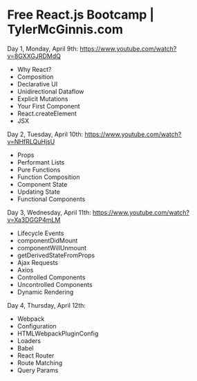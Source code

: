 # Free React.js Bootcamp | TylerMcGinnis.com

Day 1, Monday, April 9th:
https://www.youtube.com/watch?v=8GXXGJRDMdQ
* Why React?
* Composition
* Declarative UI
* Unidirectional Dataflow
* Explicit Mutations
* Your First Component
* React.createElement
* JSX

Day 2, Tuesday, April 10th:
https://www.youtube.com/watch?v=NHfRLQuHjsU
* Props
* Performant Lists
* Pure Functions
* Function Composition
* Component State
* Updating State
* Functional Components

Day 3, Wednesday, April 11th:
https://www.youtube.com/watch?v=Xa3DGGP4mLM
* Lifecycle Events
* componentDidMount
* componentWillUnmount
* getDerivedStateFromProps
* Ajax Requests
* Axios
* Controlled Components
* Uncontrolled Components
* Dynamic Rendering

Day 4, Thursday, April 12th:
* Webpack
* Configuration
* HTMLWebpackPluginConfig
* Loaders
* Babel
* React Router
* Route Matching
* Query Params
